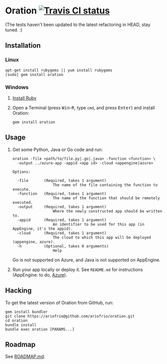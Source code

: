 # Oration [![Travis CI status](https://secure.travis-ci.org/ariofrio/oration.png)](http://travis-ci.org/ariofrio/oration)

(The tests haven't been updated to the latest refactoring in HEAD, stay tuned. :)

## Installation

### Linux

    apt-get install rubygems || yum install rubygems
    [sudo] gem install oration

### Windows

 1. [Install Ruby](http://rubyinstaller.org/)

 2. Open a Terminal (press <kbd>Win</kbd>-<kbd>R</kbd>, type `cmd`, and press <kbd>Enter</kbd>) and install Oration:

        gem install oration

## Usage

 1. Get some Python, Java or Go code and run:

        oration -file <path/to/file.py|.go|.java> -function <function> \
          -output ../azure-app -appid <app id> -cloud <appengine|azure>

        Options:

          -file       (Required, takes 1 argument)
                          The name of the file containing the function to execute.
          -function   (Required, takes 1 argument)
                          The name of the function that should be remotely executed.
          -output     (Required, takes 1 argument)
                          Where the newly constructed app should be written to.
          -appid      (Required, takes 1 argument)
                          An identifier to be used for this app (in AppEngine, it's the appid).
          -cloud      (Required, takes 1 argument)
                          The cloud to which this app will be deployed (appengine, azure).
          -h          (Optional, takes 0 arguments)
                          Help

    Go is not supported on Azure, and Java is not supported on AppEngine.

 2. Run your app locally or deploy it. See `README.md` for instructions 
    (AppEngine: to do, [Azure][azure-readme]).

  [azure-readme]: https://github.com/ariofrio/oration/blob/master/templates/azure/py/README.md

## Hacking

To get the latest version of Oration from GitHub, run:

    gem install bundler
    git clone https://ariofrio@github.com/ariofrio/oration.git
    cd oration
    bundle install
    bundle exec oration [PARAMS...]

## Roadmap

See [ROADMAP.md][].

  [roadmap.md]: https://github.com/ariofrio/oration/blob/master/README.md


